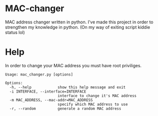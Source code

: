# MAC-changer
MAC address changer written in python.
I've made this project in order to strengthen my knowledge in python.
(On my way of exiting script kiddie status lol)

# Help
In order to change your MAC address you must have root priviliges.

```
Usage: mac_changer.py [options]

Options:
  -h, --help            show this help message and exit
  -i INTERFACE, --interface=INTERFACE
                        interface to change it's MAC address
  -m MAC_ADDRESS, --mac-addr=MAC_ADDRESS
                        specify which MAC address to use
  -r, --random          generate a random MAC address
```
